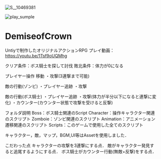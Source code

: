 
![S__10469381](https://github.com/Kanaru-KIT/DemiseofCrown/assets/112527552/951165d3-e287-4e5a-9735-c472680e91d2)

![play_sumple](https://github.com/Kanaru-KIT/DemiseofCrown/assets/112527552/6a7933d4-7064-4a18-b046-599e352573d8)


# DemiseofCrown
Untiyで制作したオリジナルアクションRPG
プレイ動画：https://youtu.be/1Tsf9oUQMhg



クリア条件：ボス騎士を探して討伐
敗北条件：体力が0になる

プレイヤー操作
移動
・攻撃(3連撃まで可能)

敵の行動(ゾンビ)
・プレイヤー追跡
・攻撃

敵の行動(ボス騎士)
・プレイヤー追跡
・攻撃(体力が半分以下になると連撃に変化)
・カウンター(カウンター状態で攻撃を受けると反撃)

フォルダ説明
Boss：ボス騎士関連のScript
Character：操作キャラクター関連のスクリプト
Zomboie：ゾンビ関連のスクリプト
Animation：アニメーション遷移関連のスクリプト
Scripts：このゲームで使用した全てのスクリプト


キャラクター，敵，マップ，BGM,UI等はAssetを使用しました．

こだわった点
キャラクターの攻撃を3連撃にする点．
敵がキャラクター発見すると追尾するようにする点．
ボス騎士がカウンター行動(無敵+反撃)をする点．
